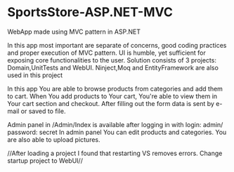 # SportsStore-ASP.NET-MVC
WebApp made using MVC pattern in ASP.NET


In this app most important are separate of concerns, good coding practices and proper execution of MVC pattern.
UI is humble, yet sufficient for exposing core functionalities to the user.
Solution consists of 3 projects: Domain,UnitTests and WebUI.
Ninject,Moq and EntityFramework are also used in this project

In this app You are able to browse products from categories and add them to cart.
When You add products to Your cart, You're able to view them in Your cart section and checkout. 
After filling out the form data is sent by e-mail or saved to file.

Admin panel in /Admin/Index is available after logging in with login: admin/ password: secret
In admin panel You can edit products and categories. You are also able to upload pictures.

//After loading a project I found that restarting VS removes errors. Change startup project to WebUI//
